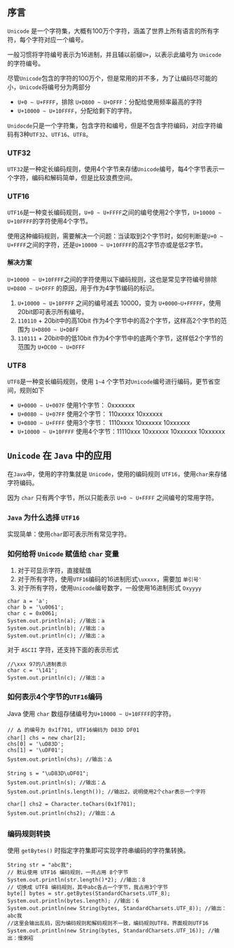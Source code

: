 ## 序言
`Unicode` 是一个字符集，大概有100万个字符，涵盖了世界上所有语言的所有字符，每个字符对应一个编号。

一般习惯将字符编号表示为16进制，并且辅以前缀`U+`，以表示此编号为 `Unicode` 的字符编号。

尽管`Unicode`包含的字符的100万个，但是常用的并不多，为了让编码尽可能的小，`Unicode`将编号分为两部分

- `U+0 ~ U+FFFF`，排除 `U+D800 ~ U+DFFF`：分配给使用频率最高的字符
- `U+10000 ~ U+10FFFF`，分配给剩下的字符。

`Unidocde`只是一个字符集，包含字符和编号，但是不包含字符编码，对应字符编码有3种`UTF32`、`UTF16`、`UTF8`。

### UTF32
`UTF32`是一种定长编码规则，使用4个字节来存储`Unicode`编号，每4个字节表示一个字符，编码和解码简单，但是比较浪费空间。

### UTF16
`UTF16`是一种变长编码规则，`U+0 ~ U+FFFF`之间的编号使用2个字节，`U+10000 ~ U+10FFFF`的字符使用4个字节。

使用这种编码规则，需要解决一个问题：当读取到2个字节时，如何判断是`U+0 ~ U+FFFF`之间的字符，还是`U+10000 ~ U+10FFFF`的高2字节亦或是低2字节。

#### 解决方案
`U+10000 ~ U+10FFFF`之间的字符使用以下编码规则，这也是常见字符编号排除 `U+D800 ~ U+DFFF` 的原因，用于作为4字节编码的标识。

1. `U+10000 ~ U+10FFFF` 之间的编号减去 10000，变为 `U+0000~U+FFFFF`，使用20bit即可表示所有编号。
2. `110110` + 20bit中的高10bit 作为4个字节中的高2个字节，这样高2个字节的范围为 `U+D800 ~ U+DBFF`
3. `110111` + 20bit中的低10bit 作为4个字节中的底两个字节，这样低2个字节的范围为 `U+DC00 ~ U+DFFF`

### UTF8
`UTF8`是一种变长编码规则，使用 `1~4` 个字节对`Unicode`编号进行编码，更节省空间，规则如下

- `U+0000 ~ U+007F` 使用1个字节： 0xxxxxxx
- `U+0080 ~ U+07FF` 使用2个字节： 110xxxxx 10xxxxxx
- `U+0800 ~ U+FFFF` 使用3个字节： 1110xxxx 10xxxxxx 10xxxxxx
- `U+10000 ~ U+10FFFF` 使用4个字节：11110xxx 10xxxxxx 10xxxxxx 10xxxxxx

## `Unicode` 在 `Java` 中的应用
在`Java`中，使用的字符集就是 `Unicode`，使用的编码规则 `UTF16`，使用`char`来存储字符编码。

因为 `char` 只有两个字节，所以只能表示 `U+0 ~ U+FFFF` 之间编号的常用字符。

### `Java` 为什么选择 `UTF16`
实现简单：使用`char`即可表示所有常见字符。

### 如何给将 `Unicode` 赋值给 `char` 变量

1. 对于可显示字符，直接赋值
2. 对于所有字符，使用`UTF16`编码的16进制形式`\uxxxx`，需要加 `单引号'`
3. 对于所有字符，使用`Unicode`编号数字，一般使用16进制形式 `Oxyyyy`

```
char a = 'a';
char b = '\u0061';
char c = 0x0061;
System.out.println(a); //输出：a
System.out.println(b); //输出：a
System.out.println(c); //输出：a
```

对于 `ASCII` 字符，还支持下面的表示形式
```
//\xxx 97的八进制表示
char c = '\141';
System.out.println(c); //输出：a
```

### 如何表示4个字节的`UTF16`编码
Java 使用 `char` 数组存储编号为`U+10000 ~ U+10FFFF`的字符。

```
// 🜁 的编号为 0x1f701, UTF16编码为 D83D DF01
char[] chs = new char[2];
chs[0] = '\uD83D';
chs[1] = '\uDF01';
System.out.println(chs); //输出：🜁

String s = "\uD83D\uDF01";
System.out.println(s); //输出：🜁
System.out.println(s.length()); //输出2，说明使用2个char表示一个字符

char[] chs2 = Character.toChars(0x1f701);
System.out.println(chs2); //输出：🜁

```

### 编码规则转换
使用 `getBytes()` 时指定字符集即可实现字符串编码的字符集转换。
```
String str = "abc我";
// 默认使用 UTF16 编码规则，一共占用 8个字节
System.out.println(str.length()*2); //输出：8
// 切换成 UTF8 编码规则，其中abc各占一个字节，我占用3个字节
byte[] bytes = str.getBytes(StandardCharsets.UTF_8); 
System.out.println(bytes.length); //输出：6
System.out.println(new String(bytes, StandardCharsets.UTF_8)); //输出：abc我
//这里会输出乱码，因为编码规则和解码规则不一致，编码规则UTF8，界面规则UTF16
System.out.println(new String(bytes, StandardCharsets.UTF_16)); //输出：慢揦袑
```